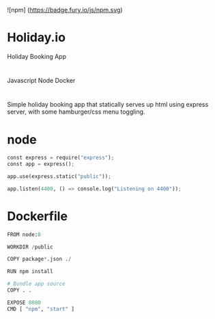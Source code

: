 ![npm]
(https://badge.fury.io/js/npm.svg)

# Holiday.io

Holiday Booking App

#

Javascript
Node
Docker

#

Simple holiday booking app that statically serves up html using express server, with some hamburger/css menu toggling.

# node

```python
const express = require("express");
const app = express();

app.use(express.static("public"));

app.listen(4400, () => console.log("Listening on 4400"));
```

# Dockerfile



```python
FROM node:8

WORKDIR /public

COPY package*.json ./

RUN npm install

# Bundle app source
COPY . .

EXPOSE 8080
CMD [ "npm", "start" ]
```
